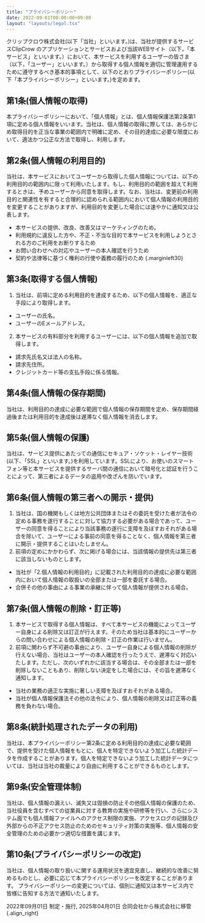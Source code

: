 ```yaml
---
title: "プライバシーポリシー"
date: 2022-09-01T00:00:00+09:00
layout: "layouts/legal.tsx"
---
```


クリップクロウ株式会社(以下「当社」といいます。)は、当社が提供するサービスClipCrow
のアプリケーションとサービスおよび当該WEBサイト（以下，「本サービス」といいます。）において、本サービスを利用するユーザーの皆さま（以下，「ユーザー」といいます。）から取得する個人情報を適切に管理運用するために遵守するべき基本的事項として、以下のとおりプライバシーポリシー(以下「本プライバシーポリシー」といいます。)を定めます。

## <span>第1条(個人情報の取得)</span>

本プライバシーポリシーにおいて、「個人情報」とは、個人情報保護法第2条第1項に定める個人情報をいいます。当社は、個人情報の取得に際しては、あらかじめ取得目的を正当な事業の範囲内で明確に定め、その目的達成に必要な限度において、適法かつ公正な方法で取得し、利用します。

## <span>第2条(個人情報の利用目的)</span>

当社は、本サービスにおいてユーザーから取得した個人情報については、以下の利用目的の範囲内に限って利用いたします。もし、利用目的の範囲を超えて利用するときは、予めユーザーから同意を取得します。なお、当社は、変更前の利用目的と関連性を有すると合理的に認められる範囲内において個人情報の利用目的を変更することがありますが、利用目的を変更した場合には速やかに通知又は公表します。

- 本サービスの提供、改良、改善又はマーケティングのため。
- 利用規約に違反した方や、不正・不当な目的で本サービスを利用しようとされる方のご利用をお断りするため
- お問い合わせへの対応やユーザーの本人確認を行うため
- 契約や法律等に基づく権利の行使や義務の履行のため {.marginleft30}

## <span>第3条(取得する個人情報)</span>

1. 当社は、前項に定める利用目的を達成するため、以下の個人情報を、適正な手段により取得します。

- ユーザーの氏名。
- ユーザーのEメールアドレス。

2. 本サービスの有料部分を利用するユーザーには、以下の個人情報を追加で取得します。

- 請求先氏名又は法人の名称。
- 請求先住所。
- クレジットカード等の支払手段に係る情報。

## <span>第4条(個人情報の保存期間)</span>

当社は、利用目的の達成に必要な範囲で個人情報の保存期間を定め、保存期間経過後または利用目的を達成後は遅滞なく個人情報を消去します。

## <span>第5条(個人情報の保護)</span>

当社は、サービス提供にあたっての通信にセキュア・ソケット・レイヤー技術(以下、「SSL」といいます。)を利用しています。SSLにより、お使いのスマートフォン等と本サービスを提供するサーバ間の通信において暗号化と認証を行うことによって、第三者によるデータの盗用や改ざんを防いでいます。

## <span>第6条(個人情報の第三者への開示・提供)</span>

1. 当社は、国の機関もしくは地方公共団体またはその委託を受けた者が法令の定める事務を遂行することに対して協力する必要がある場合であって、ユーザーの同意を得ることにより当該事務の遂行に支障を及ぼすおそれがある場合を除いて、ユーザーによる事前の同意を得ることなく、個人情報を第三者に開示・提供することはいたしません。
2. 前項の定めにかかわらず、次に掲げる場合には、当該情報の提供先は第三者に該当しないものとします。

- 当社が「2.個人情報の利用目的」に記載された利用目的の達成に必要な範囲内において個人情報の取扱いの全部または一部を委託する場合。
- 合併その他の事由による事業の承継に伴って個人情報が提供される場合。

## <span>第7条(個人情報の削除・訂正等)</span>

1. 本サービスで取得する個人情報は、すべて本サービスの機能によってユーザー自身による削除又は訂正が行えます。そのため当社は基本的にユーザーからの問い合わせによる個人情報の削除・訂正の作業は行いません。
2. 前項に関わらず不可避の事由により、ユーザー自身による個人情報の削除が行えない場合、当社はユーザーの本人確認を行ったうえで、遅滞なく対応いたします。ただし、次のいずれかに該当する場合は、その全部または一部を削除しないこともあり、削除しない決定をした場合には、その旨を遅滞なく通知します。

- 当社の業務の適正な実施に著しい支障を及ぼすおそれがある場合。
- 当社が個人情報保護法その他の法令により、個人情報の削除又は訂正等の義務を負わない場合。

## <span>第8条(統計処理されたデータの利用)</span>

当社は、本プライバシーポリシー第2条に定める利用目的の達成に必要な範囲で、提供を受けた個人情報をもとに、個人を特定できないよう加工した統計データを作成することがあります。個人を特定できないよう加工した統計データについては、当社は当社の裁量により自由に利用することができるものとします。

## <span>第9条(安全管理体制)</span>

当社は、個人情報の漏えい、滅失又は毀損の防止その他個人情報の保護のため、当社役員を含むすべての従業員に対する教育の実施や研修等を行い、さらにシステム面でも個人情報ファイルへのアクセス制限の実施、アクセスログの記録及び外部からの不正アクセス防止のためのセキュリティ対策の実施等、個人情報の安全管理のための必要かつ適切な措置を講じます。

## <span>第10条(プライバシーポリシーの改定)</span>

当社は、個人情報の取り扱いに関する運用状況を適宜見直し、継続的な改善に努めるものとし、必要に応じて本プライバシーポリシーを改定することがあります。
プライバシーポリシーの変更については、個別に通知又は本サービス内で皆様に告知する方法で通知いたします。

2022年09月01日 制定・施行, 2025年04月01日 合同会社から株式会社に移管
{.align_right}
